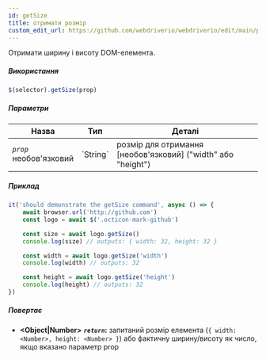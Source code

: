 ```yaml
---
id: getSize
title: отримати розмір
custom_edit_url: https://github.com/webdriverio/webdriverio/edit/main/packages/webdriverio/src/commands/element/getSize.ts
---
```


Отримати ширину і висоту DOM-елемента.

##### Використання

```js
$(selector).getSize(prop)
```

##### Параметри

<table>
  <thead>
    <tr>
      <th>Назва</th><th>Тип</th><th>Деталі</th>
    </tr>
  </thead>
  <tbody>
    <tr>
      <td><code><var>prop</var></code><br /><span className="label labelWarning">необов'язковий</span></td>
      <td>`String`</td>
      <td>розмір для отримання [необов'язковий] ("width" або "height")</td>
    </tr>
  </tbody>
</table>

##### Приклад

```js title="getSize.js"
it('should demonstrate the getSize command', async () => {
    await browser.url('http://github.com')
    const logo = await $('.octicon-mark-github')

    const size = await logo.getSize()
    console.log(size) // outputs: { width: 32, height: 32 }

    const width = await logo.getSize('width')
    console.log(width) // outputs: 32

    const height = await logo.getSize('height')
    console.log(height) // outputs: 32
})
```

##### Повертає

- **&lt;Object|Number&gt;**
            **<code><var>return</var></code>:**     запитаний розмір елемента (`{ width: <Number>, height: <Number> }`) або фактичну ширину/висоту як число, якщо вказано параметр prop